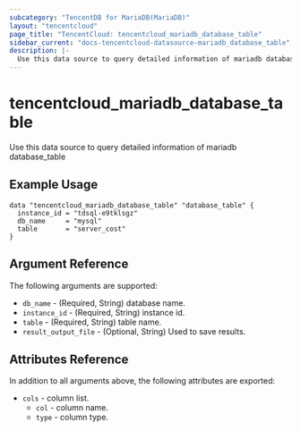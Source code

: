 ```yaml
---
subcategory: "TencentDB for MariaDB(MariaDB)"
layout: "tencentcloud"
page_title: "TencentCloud: tencentcloud_mariadb_database_table"
sidebar_current: "docs-tencentcloud-datasource-mariadb_database_table"
description: |-
  Use this data source to query detailed information of mariadb database_table
---
```


# tencentcloud_mariadb_database_table

Use this data source to query detailed information of mariadb database_table

## Example Usage

```hcl
data "tencentcloud_mariadb_database_table" "database_table" {
  instance_id = "tdsql-e9tklsgz"
  db_name     = "mysql"
  table       = "server_cost"
}
```

## Argument Reference

The following arguments are supported:

* `db_name` - (Required, String) database name.
* `instance_id` - (Required, String) instance id.
* `table` - (Required, String) table name.
* `result_output_file` - (Optional, String) Used to save results.

## Attributes Reference

In addition to all arguments above, the following attributes are exported:

* `cols` - column list.
  * `col` - column name.
  * `type` - column type.



